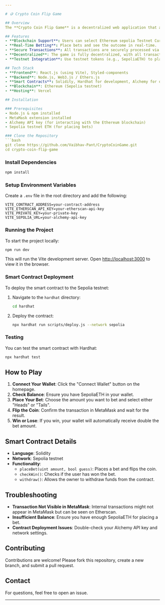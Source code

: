 ```yaml
---

# 🪙 Crypto Coin Flip Game

## Overview
The **Crypto Coin Flip Game** is a decentralized web application that allows users to engage in a coin flip game using cryptocurrency on the Ethereum blockchain. Users can connect their wallets, place bets, and potentially double their cryptocurrency if they win the coin flip. The game is currently deployed on the Sepolia testnet.

## Features
- **Blockchain Support**: Users can select Ethereum sepolia Testnet Currency to place bet.
- **Real-Time Betting**: Place bets and see the outcome in real-time.
- **Secure Transactions**: All transactions are securely processed via smart contracts.
- **Decentralized**: The game is fully decentralized, with all transactions and outcomes recorded on the blockchain.
- **Testnet Integration**: Use testnet tokens (e.g., SepoliaETH) to play without risking real cryptocurrency.

## Tech Stack
- **Frontend**: React.js (using Vite), Styled-components
- **Backend**: Node.js, Web3.js / Ethers.js
- **Smart Contracts**: Solidity, Hardhat for development, Alchemy for deployment
- **Blockchain**: Ethereum (Sepolia testnet)
- **Hosting**: Vercel

## Installation

### Prerequisites
- Node.js & npm installed
- MetaMask extension installed
- Alchemy API key (for interacting with the Ethereum blockchain)
- Sepolia testnet ETH (for placing bets)

### Clone the Repository
```bash
git clone https://github.com/Vaibhav-Pant/CryptoCoinGame.git
cd crypto-coin-flip-game
```

### Install Dependencies
```bash
npm install
```

### Setup Environment Variables
Create a `.env` file in the root directory and add the following:

```
VITE_CONTRACT_ADDRESS=your-contract-address
VITE_ETHERSCAN_API_KEY=your-etherscan-api-key
VITE_PRIVATE_KEY=your-private-key
VITE_SEPOLIA_URL=your-alchemy-api-key
```

### Running the Project
To start the project locally:
```bash
npm run dev
```
This will run the Vite development server. Open [http://localhost:3000](http://localhost:3000) to view it in the browser.

### Smart Contract Deployment
To deploy the smart contract to the Sepolia testnet:
1. Navigate to the `hardhat` directory:
   ```bash
   cd hardhat
   ```

2. Deploy the contract:
   ```bash
   npx hardhat run scripts/deploy.js --network sepolia
   ```

### Testing
You can test the smart contract with Hardhat:
```bash
npx hardhat test
```

## How to Play
1. **Connect Your Wallet**: Click the "Connect Wallet" button on the homepage.
2. **Check Balance**: Ensure you have SepoliaETH in your wallet.
3. **Place Your Bet**: Choose the amount you want to bet and select either "Heads" or "Tails".
4. **Flip the Coin**: Confirm the transaction in MetaMask and wait for the result.
5. **Win or Lose**: If you win, your wallet will automatically receive double the bet amount.

## Smart Contract Details
- **Language**: Solidity
- **Network**: Sepolia testnet
- **Functionality**:
  - `placeBet(uint amount, bool guess)`: Places a bet and flips the coin.
  - `checkWin()`: Checks if the user has won the bet.
  - `withdraw()`: Allows the owner to withdraw funds from the contract.

## Troubleshooting
- **Transaction Not Visible in MetaMask**: Internal transactions might not appear in MetaMask but can be seen on Etherscan.
- **Insufficient Balance**: Ensure you have enough SepoliaETH for placing a bet.
- **Contract Deployment Issues**: Double-check your Alchemy API key and network settings.

## Contributing
Contributions are welcome! Please fork this repository, create a new branch, and submit a pull request.

## Contact
For questions, feel free to open an issue.

---
```

